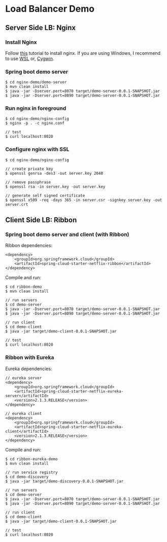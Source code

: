 # Load Balancer Demo

## Server Side LB: Nginx

### Install Nginx

Follow [this](https://www.nginx.com/resources/wiki/start/topics/tutorials/install/) tutorial to install nginx. If you are using Windows, I recommend to use [WSL](https://docs.microsoft.com/en-us/windows/wsl/install-win10) or, [Cygwin](https://www.cygwin.com/).

### Spring boot demo server

```
$ cd nginx-demo/demo-server
$ mvn clean install
$ java -jar -Dserver.port=8070 target/demo-server-0.0.1-SNAPSHOT.jar
$ java -jar -Dserver.port=8090 target/demo-server-0.0.1-SNAPSHOT.jar
```

### Run nginx in foreground

```
$ cd nginx-demo/nginx-config
$ nginx -p . -c nginx.conf

// test
$ curl localhost:8020
```

### Configure nginx with SSL

```
$ cd nginx-demo/nginx-config

// create private key
$ openssl genrsa -des3 -out server.key 2048

// remove passphrase
$ openssl rsa -in server.key -out server.key

// generate self signed certificate
$ openssl x509 -req -days 365 -in server.csr -signkey server.key -out server.crt
```

## Client Side LB: Ribbon

### Spring boot demo server and client (with Ribbon)

Ribbon dependencies:

```
<dependency>
    <groupId>org.springframework.cloud</groupId>
    <artifactId>spring-cloud-starter-netflix-ribbon</artifactId>
</dependency>
```

Compile and run:

```
$ cd ribbon-demo
$ mvn clean install

// run servers
$ cd demo-server
$ java -jar -Dserver.port=8070 target/demo-server-0.0.1-SNAPSHOT.jar
$ java -jar -Dserver.port=8090 target/demo-server-0.0.1-SNAPSHOT.jar

// run client
$ cd demo-client
$ java -jar target/demo-client-0.0.1-SNAPSHOT.jar

// test
$ curl localhost:8020
```

### Ribbon with Eureka

Eureka dependencies:

```
// eureka server
<dependency>
    <groupId>org.springframework.cloud</groupId>
    <artifactId>spring-cloud-starter-netflix-eureka-server</artifactId>
    <version>2.1.3.RELEASE</version>
</dependency>

// eureka client
<dependency>
    <groupId>org.springframework.cloud</groupId>
    <artifactId>spring-cloud-starter-netflix-eureka-client</artifactId>
    <version>2.1.3.RELEASE</version>
</dependency>
```

Compile and run:

```
$ cd ribbon-eureka-demo
$ mvn clean install

// run service registry
$ cd demo-discovery
$ java -jar target/demo-discovery-0.0.1-SNAPSHOT.jar

// run servers
$ cd demo-server
$ java -jar -Dserver.port=8070 target/demo-server-0.0.1-SNAPSHOT.jar
$ java -jar -Dserver.port=8090 target/demo-server-0.0.1-SNAPSHOT.jar

// run client
$ cd demo-client
$ java -jar target/demo-client-0.0.1-SNAPSHOT.jar

// test
$ curl localhost:8020
```
